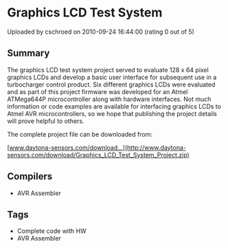 # Graphics LCD Test System

Uploaded by cschroed on 2010-09-24 16:44:00 (rating 0 out of 5)

## Summary

The graphics LCD test system project served to evaluate 128 x 64 pixel graphics LCDs and develop a basic user interface for subsequent use in a turbocharger control product. Six different graphics LCDs were evaluated and as part of this project firmware was developed for an Atmel ATMega644P microcontroller along with hardware interfaces. Not much information or code examples are available for interfacing graphics LCDs to Atmel AVR microcontrollers, so we hope that publishing the project details will prove helpful to others.  

The complete project file can be downloaded from:  

[www.daytona-sensors.com/download...](http://www.daytona-sensors.com/download/Graphics_LCD_Test_System_Project.zip)

## Compilers

- AVR Assembler

## Tags

- Complete code with HW
- AVR Assembler
